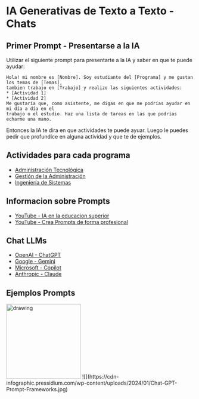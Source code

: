 # IA Generativas de Texto a Texto - Chats

## Primer Prompt - Presentarse a la IA

Utilizar el siguiente prompt para presentarte a la IA y saber en que te puede ayudar:

```
Hola! mi nombre es [Nombre]. Soy estudiante del [Programa] y me gustan los temas de [Temas], 
tambien trabajo en [Trabajo] y realizo las siguientes actividades:
* [Actividad 1]
* [Actividad 2]
Me gustaría que, como asistente, me digas en que me podrías ayudar en mi día a día en el
trabajo o el estudio. Haz una lista de tareas en las que podrías echarme una mano.
```

Entonces la IA te dira en que actividades te puede ayuar. Luego le puedes pedir que profundice en alguna actividad y que te de ejemplos.

## Actividades para cada programa
* [Administración Tecnológica](https://github.com/cgl-itm/HerramientasIA/blob/main/03_IA_Texto/Actvidades_AdmTecnologica.md)
* [Gestión de la Administración](https://github.com/cgl-itm/HerramientasIA/blob/main/03_IA_Texto/Actividades_GestAdministracion.md)
* [Ingeniería de Sistemas](https://github.com/cgl-itm/HerramientasIA/blob/main/03_IA_Texto/Actividades_IngSistemas.md)

## Informacion sobre Prompts
* [YouTube - IA en la educacion superior](https://www.youtube.com/watch?v=BUo-pjvrf6Y)
* [YouTube - Crea Prompts de forma profesional](https://www.youtube.com/watch?v=ZDcmLcVEmAs)

## Chat LLMs 
* [OpenAI - ChatGPT](https://chatgpt.com/)
* [Google - Gemini](https://gemini.google.com/app?hl=es)
* [Microsoft - Copilot](https://copilot.microsoft.com/)
* [Anthropic - Claude](https://claude.ai/)

## Ejemplos Prompts
<img src="[drawing.jpg](https://cdn-infographic.pressidium.com/wp-content/uploads/2024/01/Chat-GPT-Prompt-Frameworks.jpg)" alt="drawing" width="200"/>
![](https://cdn-infographic.pressidium.com/wp-content/uploads/2024/01/Chat-GPT-Prompt-Frameworks.jpg)
